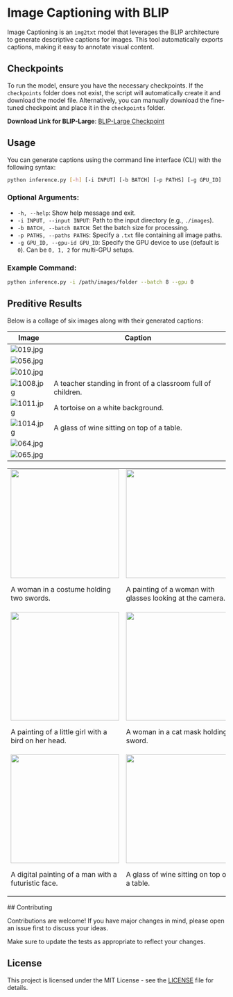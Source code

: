# Image Captioning with BLIP

Image Captioning is an `img2txt` model that leverages the BLIP architecture to generate descriptive captions for images. This tool automatically exports captions, making it easy to annotate visual content.

## Checkpoints

To run the model, ensure you have the necessary checkpoints. If the `checkpoints` folder does not exist, the script will automatically create it and download the model file. Alternatively, you can manually download the fine-tuned checkpoint and place it in the `checkpoints` folder.

**Download Link for BLIP-Large**: [BLIP-Large Checkpoint](<https://storage.googleapis.com/sfr-vision-language-research/BLIP/models/model_large_caption.pth>)

## Usage

You can generate captions using the command line interface (CLI) with the following syntax:

```bash
python inference.py [-h] [-i INPUT] [-b BATCH] [-p PATHS] [-g GPU_ID]
```

### Optional Arguments:
- `-h, --help`: Show help message and exit.
- `-i INPUT, --input INPUT`: Path to the input directory (e.g., `./images`).
- `-b BATCH, --batch BATCH`: Set the batch size for processing.
- `-p PATHS, --paths PATHS`: Specify a `.txt` file containing all image paths.
- `-g GPU_ID, --gpu-id GPU_ID`: Specify the GPU device to use (default is `0`). Can be `0, 1, 2` for multi-GPU setups.

### Example Command:
```bash
python inference.py -i /path/images/folder --batch 8 --gpu 0
```
## Preditive Results

Below is a collage of six images along with their generated captions:

| Image | Caption |
|-------|---------|
| ![019.jpg](images/image_019.png) |  |
| ![056.jpg]() |  |
| ![010.jpg](images/image_010.png) |  |
| ![1008.jpg](images/image_065.png) | A teacher standing in front of a classroom full of children. |
| ![1011.jpg](images/image_065.png) | A tortoise on a white background. |
| ![1014.jpg](images/image_065.png) | A glass of wine sitting on top of a table. |
| ![064.jpg](images/image_064.png) |  |
| ![065.jpg](images/image_065.png) |  |

<table>
  <tr>
    <td>
      <img src="images/image_019.png" alt="" width="250" height="250">
      <p>A woman in a costume holding two swords.</p>
    </td>
    <td>
      <img src="images/image_065.png" alt="" width="250" height="250">
      <p>A painting of a woman with glasses looking at the camera.</p>
    </td>
  </tr>
  <tr>
    <td>
      <img src="images/image_064.png" alt="" width="250" height="250">
      <p>A painting of a little girl with a bird on her head.</p>
    </td>
    <td>
      <img src="images/image_010.png" alt="" width="250" height="250">
      <p>A woman in a cat mask holding a sword.</p>
    </td>
  </tr>
  <tr>
    <td>
      <img src="images/image_056.png" alt="" width="250" height="250">
      <p>A digital painting of a man with a futuristic face.</p>
    </td>
    <td>
      <img src="datasets/1014_small.jpg" alt="" width="250" height="250">
      <p>A glass of wine sitting on top of a table.</p>
    </td>
  </tr>
</table>
## Contributing

Contributions are welcome! If you have major changes in mind, please open an issue first to discuss your ideas. 

Make sure to update the tests as appropriate to reflect your changes.

## License

This project is licensed under the MIT License - see the [LICENSE](LICENSE) file for details.
